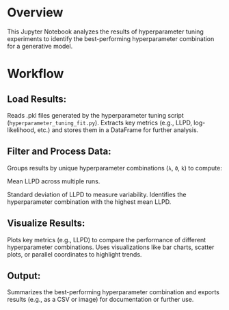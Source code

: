 # Overview 

This Jupyter Notebook analyzes the results of hyperparameter tuning experiments to identify the best-performing hyperparameter combination for a generative model.

# Workflow

## Load Results:
Reads .pkl files generated by the hyperparameter tuning script (`hyperparameter_tuning_fit.py`). Extracts key metrics (e.g., LLPD, log-likelihood, etc.) and stores them in a DataFrame for further analysis.

## Filter and Process Data:
Groups results by unique hyperparameter combinations (`λ`, `ϑ`, `k`) to compute:

Mean LLPD across multiple runs.

Standard deviation of LLPD to measure variability.
Identifies the hyperparameter combination with the highest mean LLPD.

## Visualize Results:
Plots key metrics (e.g., LLPD) to compare the performance of different hyperparameter combinations. Uses visualizations like bar charts, scatter plots, or parallel coordinates to highlight trends.

## Output:
Summarizes the best-performing hyperparameter combination and exports results (e.g., as a CSV or image) for documentation or further use.
